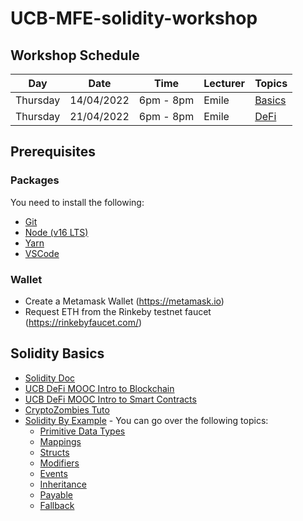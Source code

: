 # UCB-MFE-solidity-workshop

## Workshop Schedule
| Day      | Date       | Time       | Lecturer | Topics            | 
| -------- | ---------- | ---------- | ----- | -------------------- |
| Thursday   | 14/04/2022  | 6pm - 8pm | Emile | [Basics](Part_1) |
| Thursday   | 21/04/2022  | 6pm - 8pm | Emile | [DeFi](Part_2) |

## Prerequisites

### Packages
 You need to install the following:
- [Git](https://git-scm.com/downloads)
- [Node (v16 LTS)](https://nodejs.org/en/download/)
- [Yarn](https://classic.yarnpkg.com/en/docs/install/#mac-stable)
- [VSCode](https://code.visualstudio.com/download)

### Wallet
- Create a Metamask Wallet (https://metamask.io)
- Request ETH from the Rinkeby testnet faucet (https://rinkebyfaucet.com/)


## Solidity Basics

- [Solidity Doc](https://docs.soliditylang.org)
- [UCB DeFi MOOC Intro to Blockchain](https://www.youtube.com/playlist?list=PLS01nW3RtgopFiRQiM-onPH38S0D2DU31)
- [UCB DeFi MOOC Intro to Smart Contracts](https://www.youtube.com/playlist?list=PLS01nW3RtgopgX7C17qwyCOS0pNsKayEE)
- [CryptoZombies Tuto](https://cryptozombies.io)
- [Solidity By Example](https://solidity-by-example.org) - You can go over the following topics:
    - [Primitive Data Types](https://solidity-by-example.org/primitives/)
    - [Mappings](https://solidity-by-example.org/mapping/)
    - [Structs](https://solidity-by-example.org/structs/)
    - [Modifiers](https://solidity-by-example.org/function-modifier/)
    - [Events](https://solidity-by-example.org/events/)
    - [Inheritance](https://solidity-by-example.org/inheritance/)
    - [Payable](https://solidity-by-example.org/payable/)
    - [Fallback](https://solidity-by-example.org/fallback/)


